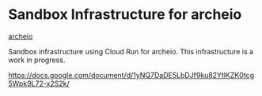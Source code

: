 # Sandbox Infrastructure for archeio

[archeio](https://sigs.k8s.io/oci-proxy/cmd/archeio)

Sandbox infrastructure using Cloud Run for archeio. This infrastructure is a work in progress.

https://docs.google.com/document/d/1yNQ7DaDE5LbDJf9ku82YtlKZK0tcg5Wpk9L72-x2S2k/
